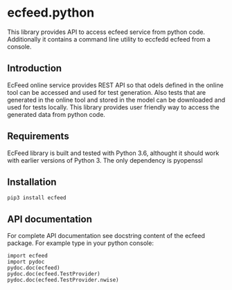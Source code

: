 # ecfeed.python
This library provides API to access ecfeed service from python code. Additionally it contains a command line 
utility to eccfedd ecfeed from a console. 

## Introduction
EcFeed online service provides REST API so that odels defined in the online tool can be accessed 
and used for test generation. Also tests that are generated in the online tool and stored in the 
model can be downloaded and used for tests locally. This library provides user friendly way to access 
the generated data from python code.

## Requirements
EcFeed library is built and tested with Python 3.6, althought it should work with earlier versions of Python 3. 
The only dependency is pyopenssl

## Installation
```
pip3 install ecfeed
```

## API documentation

For complete API documentation see docstring content of the ecfeed package. For example type in your python console:
```
import ecfeed
import pydoc
pydoc.doc(ecfeed)
pydoc.doc(ecfeed.TestProvider)
pydoc.doc(ecfeed.TestProvider.nwise)
```

